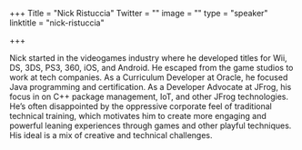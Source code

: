 +++
Title = "Nick Ristuccia"
Twitter = ""
image = ""
type = "speaker"
linktitle = "nick-ristuccia"

+++

Nick started in the videogames industry where he developed titles for Wii, DS, 3DS, PS3, 360, iOS, and Android. He escaped from the game studios to work at tech companies. As a Curriculum Developer at Oracle, he focused Java programming and certification. As a Developer Advocate at JFrog, his focus in on C++ package management, IoT, and other JFrog technologies. He’s often disappointed by the oppressive corporate feel of traditional technical training, which motivates him to create more engaging and powerful leaning experiences through games and other playful techniques. His ideal is a mix of creative and technical challenges.
